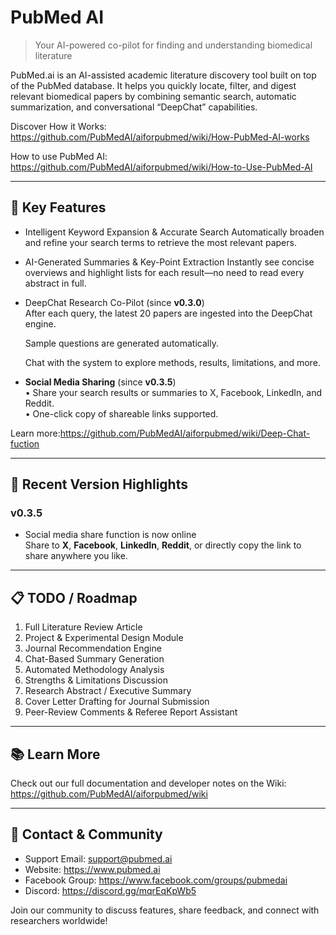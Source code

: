 # PubMed AI

> Your AI-powered co-pilot for finding and understanding biomedical literature

PubMed.ai is an AI-assisted academic literature discovery tool built on top of the PubMed database. It helps you quickly locate, filter, and digest relevant biomedical papers by combining semantic search, automatic summarization, and conversational “DeepChat” capabilities.

Discover How it Works: https://github.com/PubMedAI/aiforpubmed/wiki/How-PubMed-AI-works

How to use PubMed AI: https://github.com/PubMedAI/aiforpubmed/wiki/How-to-Use-PubMed-AI


---

## 🚀 Key Features

- Intelligent Keyword Expansion & Accurate Search  Automatically broaden and refine your search terms to retrieve the most relevant papers.

- AI-Generated Summaries & Key-Point Extraction  Instantly see concise overviews and highlight lists for each result—no need to read every abstract in full.

- DeepChat Research Co-Pilot (since **v0.3.0**)  
    After each query, the latest 20 papers are ingested into the DeepChat engine.

    Sample questions are generated automatically.  

    Chat with the system to explore methods, results, limitations, and more.

- **Social Media Sharing** (since **v0.3.5**)  
  • Share your search results or summaries to X, Facebook, LinkedIn, and Reddit.  
  • One-click copy of shareable links supported.  

Learn more:https://github.com/PubMedAI/aiforpubmed/wiki/Deep-Chat-fuction

---
## 🔖 Recent Version Highlights

### v0.3.5
- Social media share function is now online  
  Share to **X**, **Facebook**, **LinkedIn**, **Reddit**, or directly copy the link to share anywhere you like.

---


## 📋 TODO / Roadmap

1. Full Literature Review Article  
2. Project & Experimental Design Module  
3. Journal Recommendation Engine  
4. Chat-Based Summary Generation  
5. Automated Methodology Analysis  
6. Strengths & Limitations Discussion  
7. Research Abstract / Executive Summary  
8. Cover Letter Drafting for Journal Submission  
9. Peer-Review Comments & Referee Report Assistant

---


## 📚 Learn More

Check out our full documentation and developer notes on the Wiki:  
https://github.com/PubMedAI/aiforpubmed/wiki

---

## 💬 Contact & Community

- Support Email: support@pubmed.ai  
- Website: https://www.pubmed.ai  
- Facebook Group: https://www.facebook.com/groups/pubmedai 
- Discord: https://discord.gg/mqrEqKpWb5  

Join our community to discuss features, share feedback, and connect with researchers worldwide!
